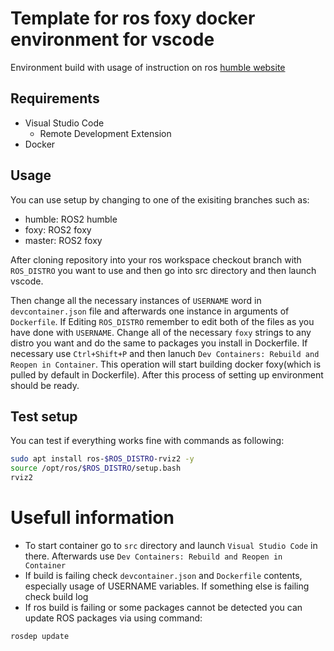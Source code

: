 # Template for ros foxy docker environment for vscode

Environment build with usage of instruction on ros [humble website](https://docs.ros.org/en/humble/How-To-Guides/Setup-ROS-2-with-VSCode-and-Docker-Container.html)

## Requirements
- Visual Studio Code
  - Remote Development Extension
- Docker

## Usage
You can use setup by changing to one of the exisiting branches such as:
- humble: ROS2 humble
- foxy: ROS2 foxy
- master: ROS2 foxy

After cloning repository into your ros workspace checkout branch with `ROS_DISTRO` you want to use and then go into src directory and then launch vscode. 
<!-- By default docker is being created via root but if you want to change it edit both of the files in `.devcontainer` directory to contain proper `USERNAME` instead of USERNAME.  -->
Then change all the necessary instances of `USERNAME` word in `devcontainer.json` file and afterwards one instance in arguments of `Dockerfile`.
If Editing `ROS_DISTRO` remember to edit both of the files as you have done with `USERNAME`. Change all of the necessary `foxy` strings to any distro you want and do the same to packages you install in Dockerfile. If necessary use `Ctrl+Shift+P` and then lanuch `Dev Containers: Rebuild and Reopen in Container`. This operation will start building docker foxy(which is pulled by default in Dockerfile). After this process of setting up environment should be ready.

## Test setup
You can test if everything works fine with commands as following:
```bash
sudo apt install ros-$ROS_DISTRO-rviz2 -y
source /opt/ros/$ROS_DISTRO/setup.bash
rviz2
```

# Usefull information
- To start container go to `src` directory and launch `Visual Studio Code` in there. Afterwards use `Dev Containers: Rebuild and Reopen in Container`
- If build is failing check `devcontainer.json` and `Dockerfile` contents, especially usage of USERNAME variables. If something else is failing check build log
- If ros build is failing or some packages cannot be detected you can update ROS packages via using command:
```bash
rosdep update
```